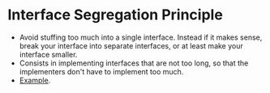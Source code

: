 # Interface Segregation Principle

* Avoid stuffing too much into a single interface. Instead if it makes sense, break your interface into separate interfaces, or at least make your interface smaller.
* Consists in implementing interfaces that are not too long, so that the implementers don't have to implement too much.
* [Example](isp.cpp).
